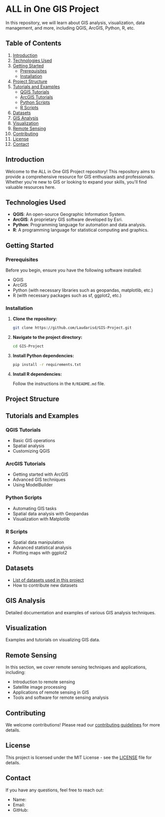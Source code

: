 # ALL in One GIS Project

In this repository, we will learn about GIS analysis, visualization, data management, and more, including QGIS, ArcGIS, Python, R, etc.

## Table of Contents

1. [Introduction](#introduction)
2. [Technologies Used](#technologies-used)
3. [Getting Started](#getting-started)
    - [Prerequisites](#prerequisites)
    - [Installation](#installation)
4. [Project Structure](#project-structure)
5. [Tutorials and Examples](#tutorials-and-examples)
    - [QGIS Tutorials](#qgis-tutorials)
    - [ArcGIS Tutorials](#arcgis-tutorials)
    - [Python Scripts](#python-scripts)
    - [R Scripts](#r-scripts)
6. [Datasets](#datasets)
7. [GIS Analysis](#gis-analysis)
8. [Visualization](#visualization)
9. [Remote Sensing](#remote-sensing)
10. [Contributing](#contributing)
11. [License](#license)
12. [Contact](#contact)

## Introduction

Welcome to the ALL in One GIS Project repository! This repository aims to provide a comprehensive resource for GIS enthusiasts and professionals. Whether you're new to GIS or looking to expand your skills, you'll find valuable resources here.

## Technologies Used

- **QGIS**: An open-source Geographic Information System.
- **ArcGIS**: A proprietary GIS software developed by Esri.
- **Python**: Programming language for automation and data analysis.
- **R**: A programming language for statistical computing and graphics.

## Getting Started

### Prerequisites

Before you begin, ensure you have the following software installed:

- QGIS
- ArcGIS
- Python (with necessary libraries such as geopandas, matplotlib, etc.)
- R (with necessary packages such as sf, ggplot2, etc.)

### Installation

1. **Clone the repository:**

    ```sh
    git clone https://github.com/Laudarisd/GIS-Project.git
    ```

2. **Navigate to the project directory:**

    ```sh
    cd GIS-Project
    ```

3. **Install Python dependencies:**

    ```sh
    pip install -r requirements.txt
    ```

4. **Install R dependencies:**

    Follow the instructions in the `R/README.md` file.

## Project Structure


## Tutorials and Examples

### QGIS Tutorials

- Basic GIS operations
- Spatial analysis
- Customizing QGIS

### ArcGIS Tutorials

- Getting started with ArcGIS
- Advanced GIS techniques
- Using ModelBuilder

### Python Scripts

- Automating GIS tasks
- Spatial data analysis with Geopandas
- Visualization with Matplotlib

### R Scripts

- Spatial data manipulation
- Advanced statistical analysis
- Plotting maps with ggplot2

## Datasets

- [List of datasets used in this project](data/)
- How to contribute new datasets

## GIS Analysis

Detailed documentation and examples of various GIS analysis techniques.

## Visualization

Examples and tutorials on visualizing GIS data.

## Remote Sensing

In this section, we cover remote sensing techniques and applications, including:

- Introduction to remote sensing
- Satellite image processing
- Applications of remote sensing in GIS
- Tools and software for remote sensing analysis

## Contributing

We welcome contributions! Please read our [contributing guidelines](CONTRIBUTING.md) for more details.

## License

This project is licensed under the MIT License - see the [LICENSE](LICENSE) file for details.

## Contact

If you have any questions, feel free to reach out:

- Name: 
- Email: 
- GitHub: 
